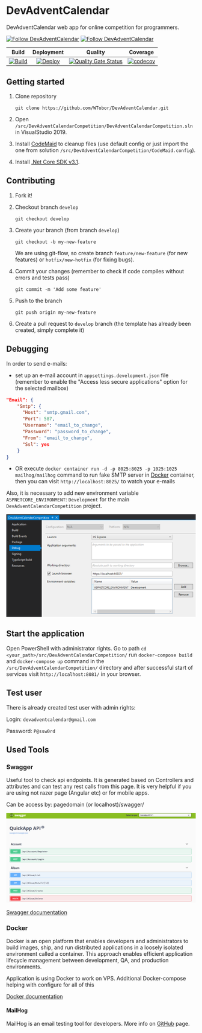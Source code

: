 # DevAdventCalendar

DevAdventCalendar web app for online competition for programmers.

[![Follow DevAdventCalendar](https://img.shields.io/twitter/follow/dev_advent_cal?label=Follow%20%40dev_advent_cal&style=social)](https://twitter.com/dev_advent_cal)
[![Follow DevAdventCalendar](https://img.shields.io/badge/FB-Dev%20Advent%20Calendar-blue)](https://www.facebook.com/devadventcalendar/)

|Build  |Deployment| Quality | Coverage |
|:-----:|:--------:|:-------:|:--------:|
|[![Build](https://github.com/DevAdventCalendar/DevAdventCalendar/workflows/Docker%20Image%20CI/badge.svg)](https://github.com/DevAdventCalendar/DevAdventCalendar/actions?query=workflow%3A%22Docker+Image+CI%22)|[![Deploy](https://vsrm.dev.azure.com/plotzwi/_apis/public/Release/badge/e2ad85fa-38da-4937-a85f-997b254f4cda/1/1)](https://dev.azure.com/plotzwi/DevAdventCalendar/_release?_a=releases&view=mine&definitionId=1)|[![Quality Gate Status](https://sonarcloud.io/api/project_badges/measure?project=DevAdventCalendar_DevAdventCalendar&metric=alert_status)](https://sonarcloud.io/dashboard?id=DevAdventCalendar_DevAdventCalendar)|[![codecov](https://codecov.io/gh/DevAdventCalendar/DevAdventCalendar/branch/develop/graph/badge.svg)](https://codecov.io/gh/DevAdventCalendar/DevAdventCalendar)|

## Getting started

1. Clone repository

    ```git
    git clone https://github.com/WTobor/DevAdventCalendar.git
    ```

2. Open `/src/DevAdventCalendarCompetition/DevAdventCalendarCompetition.sln` in VisualStudio 2019.
3. Install [CodeMaid](http://www.codemaid.net/) to cleanup files
(use default config or just import the one from solution `/src/DevAdventCalendarCompetition/CodeMaid.config`).
4. Install [.Net Core SDK v3.1](https://dotnet.microsoft.com/download/dotnet-core/3.1).

## Contributing

1. Fork it!
2. Checkout branch `develop`

    ```git
    git checkout develop
    ```

3. Create your branch (from branch `develop`)

    ```git
    git checkout -b my-new-feature
    ```

    We are using git-flow, so create branch `feature/new-feature` (for new features) or `hotfix/new-hotfix` (for fixing bugs).

4. Commit your changes (remember to check if code compiles without errors and tests pass)

    ```git
    git commit -m 'Add some feature'
    ```

5. Push to the branch

    ```git
    git push origin my-new-feature
    ```

6. Create a pull request to `develop` branch (the template has already been created, simply complete it)

## Debugging

In order to send e-mails:

* set up an e-mail account in `appsettings.development.json` file (remember to enable the "Access less secure applications" option for the selected mailbox)

```json
"Email": {
    "Smtp": {
      "Host": "smtp.gmail.com",
      "Port": 587,
      "Username": "email_to_change",
      "Password": "password_to_change",
      "From": "email_to_change",
      "Ssl": yes
    }
}
```

* OR execute `docker container run -d -p 8025:8025 -p 1025:1025 mailhog/mailhog` command to run fake SMTP server in [Docker](#docker) container, then you can visit `http://localhost:8025/` to watch your e-mails

Also, it is necessary to add new environment variable `ASPNETCORE_ENVIRONMENT`: `Development` for the main `DevAdventCalendarCompetition` project.

![ENVIRONMENT](docs/Pictures/screen.png/?raw=true)

## Start the application

Open PowerShell with administrator rights. Go to path `cd <your_path>/src/DevAdventCalendarCompetition/` run `docker-compose build` and `docker-compose up` command in the `/src/DevAdventCalendarCompetition/` directory and after successful start of services visit `http://localhost:8081/` in your browser.

## Test user

There is already created test user with admin rights:

Login: `devadventcalendar@gmail.com`

Password: `P@ssw0rd`

## Used Tools

### Swagger

Useful tool to check api endpoints. It is  generated based on Controllers and attributes and can test any rest calls from this page. It is very helpful if you are using not razer page  (Angular etc) or for mobile apps.

Can be access by: pagedomain (or localhost)/swagger/

![Swagger](docs/Pictures/swagger.PNG/?raw=true "Swagger")

[Swagger documentation](https://docs.microsoft.com/pl-pl/aspnet/core/tutorials/web-api-help-pages-using-swagger?view=aspnetcore-2.1)

### Docker

Docker is an open platform that enables developers and administrators to build images, ship, and run distributed applications in a loosely isolated environment called a container. This approach enables efficient application lifecycle management between development, QA, and production environments.

Application is using Docker to work on VPS. Additional Docker-compose helping with configure for all of this

[Docker documentation](https://docs.microsoft.com/pl-pl/dotnet/core/docker/intro-net-docker)

#### MailHog

MailHog is an email testing tool for developers. More info on [GitHub](https://github.com/mailhog/MailHog) page.
